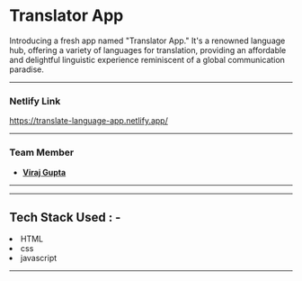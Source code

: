 # Translator App

Introducing a fresh app named "Translator App." It's a renowned language hub, offering a variety of languages for translation, providing an affordable and delightful linguistic experience reminiscent of a global communication paradise.

---

### Netlify Link

https://translate-language-app.netlify.app/

---

### Team Member

- **[Viraj Gupta](https://github.com/rkvirajgupta/)**

---

---

## Tech Stack Used : -

<li>HTML</li>
<li>css</li>
<li>javascript</li>

---